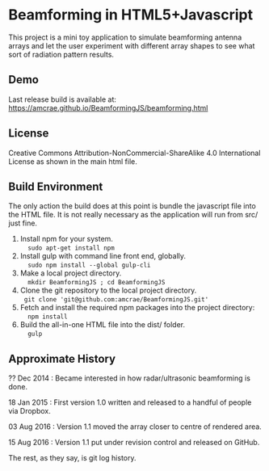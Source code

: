 Beamforming in HTML5+Javascript
====================================

This project is a mini toy application to simulate beamforming antenna arrays and
 let the user experiment with different array shapes to see what sort of radiation
 pattern results.

Demo
-----
Last release build is available at: <https://amcrae.github.io/BeamformingJS/beamforming.html>


License
-------
Creative Commons Attribution-NonCommercial-ShareAlike 4.0 International License 
as shown in the main html file.


Build Environment
-----------------
The only action the build does at this point is bundle the javascript file into the HTML file.
It is not really necessary as the application will run from src/ just fine.

1. Install npm for your system.  
`  sudo apt-get install npm`
1. Install gulp with command line front end, globally.  
`  sudo npm install --global gulp-cli`
1. Make a local project directory.  
`  mkdir BeamformingJS ; cd BeamformingJS`
1. Clone the git repository to the local project directory.  
`  git clone 'git@github.com:amcrae/BeamformingJS.git' `
1. Fetch and install the required npm packages into the project directory:  
`  npm install`
1. Build the all-in-one HTML file into the dist/ folder.  
`  gulp`


Approximate History
--------------------

?? Dec 2014 : Became interested in how radar/ultrasonic beamforming is done.

18 Jan 2015 : First version 1.0 written and released to a handful of people via Dropbox.

03 Aug 2016 : Version 1.1 moved the array closer to centre of rendered area.

15 Aug 2016 : Version 1.1 put under revision control and released on GitHub.

The rest, as they say, is git log history.
